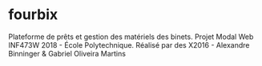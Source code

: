 # fourbix
Plateforme de prêts et gestion des matériels des binets.
Projet Modal Web INF473W 2018 - École Polytechnique.
Réalisé par des X2016 - Alexandre Binninger & Gabriel Oliveira Martins
